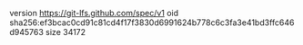 version https://git-lfs.github.com/spec/v1
oid sha256:ef3bcac0cd91c81cd4f17f3830d6991624b778c6c3fa3e41bd3ffc646d945763
size 34172
